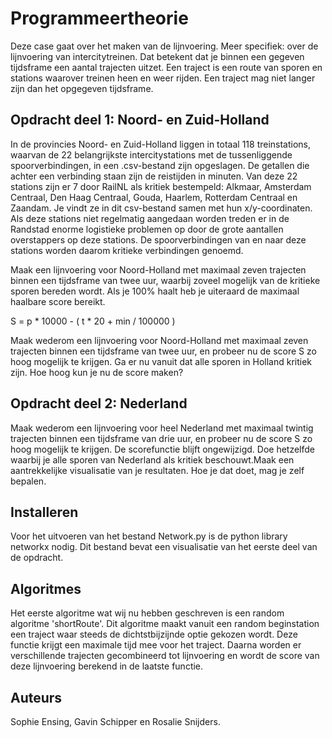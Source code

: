 # Programmeertheorie

Deze case gaat over het maken van de lijnvoering. Meer specifiek: over de lijnvoering van intercitytreinen. 
Dat betekent dat je binnen een gegeven tijdsframe een aantal trajecten uitzet. Een traject is een route van sporen en 
stations waarover treinen heen en weer rijden. Een traject mag niet langer zijn dan het opgegeven tijdsframe.

## Opdracht deel 1: Noord- en Zuid-Holland

In de provincies Noord- en Zuid-Holland liggen in totaal 118 treinstations, waarvan de 22 belangrijkste intercitystations met 
de tussenliggende spoorverbindingen, in een .csv-bestand zijn opgeslagen. De getallen die achter een verbinding staan zijn de 
reistijden in minuten. Van deze 22 stations zijn er 7 door RailNL als kritiek bestempeld: Alkmaar, Amsterdam Centraal, 
Den Haag Centraal, Gouda, Haarlem, Rotterdam Centraal en Zaandam. Je vindt ze in dit csv-bestand samen met hun x/y-coordinaten. 
Als deze stations niet regelmatig aangedaan worden treden er in de Randstad enorme logistieke problemen op door de grote aantallen 
overstappers op deze stations. De spoorverbindingen van en naar deze stations worden daarom kritieke verbindingen genoemd.

 Maak een lijnvoering voor Noord-Holland met maximaal zeven trajecten binnen een tijdsframe van twee uur, waarbij zoveel mogelijk 
van de kritieke sporen bereden wordt. Als je 100% haalt heb je uiteraard de maximaal haalbare score bereikt.

S = p * 10000 - ( t * 20 + min / 100000 )

Maak wederom een lijnvoering voor Noord-Holland met maximaal zeven trajecten binnen een tijdsframe van twee uur, 
en probeer nu de score S zo hoog mogelijk te krijgen. Ga er nu vanuit dat alle sporen in Holland kritiek zijn. 
Hoe hoog kun je nu de score maken?

## Opdracht deel 2: Nederland

Maak wederom een lijnvoering voor heel Nederland met maximaal twintig trajecten binnen een tijdsframe van drie uur, en probeer nu 
de score S zo hoog mogelijk te krijgen. De scorefunctie blijft ongewijzigd. Doe hetzelfde waarbij je alle sporen van Nederland als 
kritiek beschouwt.Maak een aantrekkelijke visualisatie van je resultaten. Hoe je dat doet, mag je zelf bepalen.

## Installeren

Voor het uitvoeren van het bestand Network.py is de python library networkx nodig. Dit bestand bevat een visualisatie van 
het eerste deel van de opdracht.

## Algoritmes

Het eerste algoritme wat wij nu hebben geschreven is een random algoritme 'shortRoute'. Dit algoritme maakt vanuit een random 
beginstation een traject waar steeds de dichtstbijzijnde optie gekozen wordt. Deze functie krijgt een maximale tijd mee voor het 
traject. Daarna worden er verschillende trajecten gecombineerd tot lijnvoering en wordt de score van deze lijnvoering berekend 
in de laatste functie.

## Auteurs

Sophie Ensing, Gavin Schipper en Rosalie Snijders.
